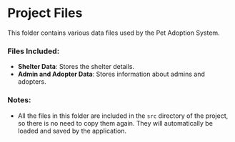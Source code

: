 # Project Files

This folder contains various data files used by the Pet Adoption System.

### Files Included:
- **Shelter Data**: Stores the shelter details.
- **Admin and Adopter Data**: Stores information about admins and adopters.

### Notes:
- All the files in this folder are included in the `src` directory of the project, so there is no need to copy them again. They will automatically be loaded and saved by the application.
